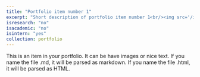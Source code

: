 ```yaml
---
title: "Portfolio item number 1"
excerpt: "Short description of portfolio item number 1<br/><img src='/images/500x300.png'>"
isresearch: "no"
isacademic: "no"
isintern: "yes"
collection: portfolio
---
```


This is an item in your portfolio. It can be have images or nice text. If you name the file .md, it will be parsed as markdown. If you name the file .html, it will be parsed as HTML. 
